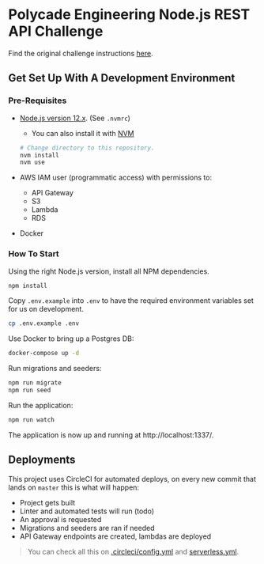 # Polycade Engineering Node.js REST API Challenge

Find the original challenge instructions [here](https://github.com/polycade/challenge-rest-api).

## Get Set Up With A Development Environment

### Pre-Requisites

- [Node.js version 12.x](https://nodejs.org/en). (See `.nvmrc`)
  - You can also install it with [NVM](https://github.com/nvm-sh/nvm)

  ``` bash
  # Change directory to this repository.
  nvm install
  nvm use
  ```
- AWS IAM user (programmatic access) with permissions to:
  - API Gateway
  - S3
  - Lambda
  - RDS
- Docker

### How To Start

Using the right Node.js version, install all NPM dependencies.

``` bash
npm install
```

Copy `.env.example` into `.env` to have the required environment variables set for us on
development.

``` bash
cp .env.example .env
```

Use Docker to bring up a Postgres DB:

``` bash
docker-compose up -d
```

Run migrations and seeders:

``` bash
npm run migrate
npm run seed
```

Run the application:

``` bash
npm run watch
```

The application is now up and running at http://localhost:1337/.

## Deployments

This project uses CircleCI for automated deploys, on every new commit that lands on `master` this is
what will happen:

- Project gets built
- Linter and automated tests will run (todo)
- An approval is requested
- Migrations and seeders are ran if needed
- API Gateway endpoints are created, lambdas are deployed

> You can check all this on [.circleci/config.yml](.circleci/config.yml) and
[serverless.yml](serverless.yml).
